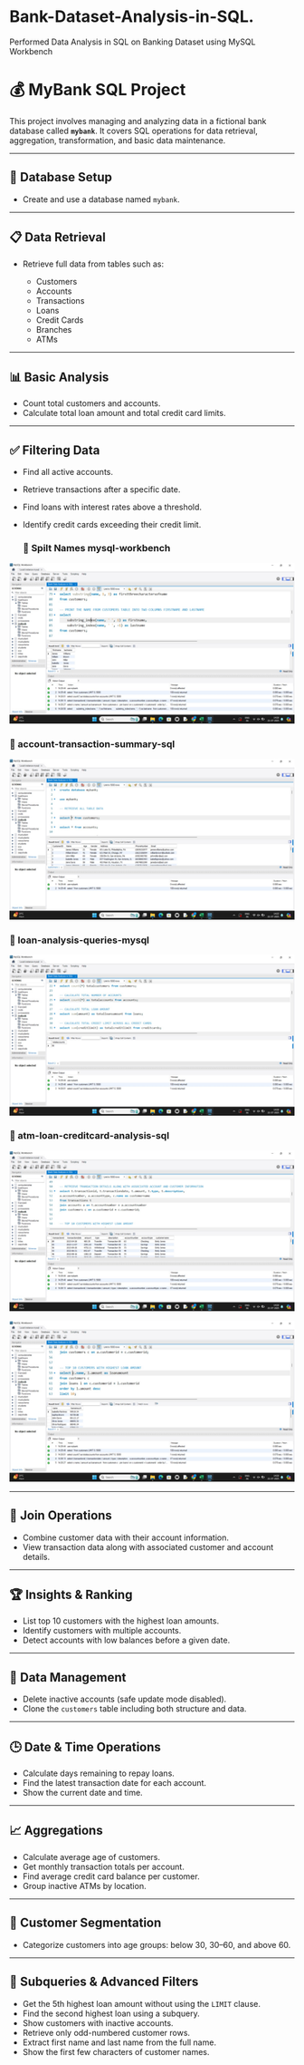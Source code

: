 # Bank-Dataset-Analysis-in-SQL.
Performed Data Analysis in SQL on Banking Dataset using MySQL Workbench

# 💰 MyBank SQL Project

This project involves managing and analyzing data in a fictional bank database called **`mybank`**. It covers SQL operations for data retrieval, aggregation, transformation, and basic data maintenance.

---

## 📁 Database Setup

* Create and use a database named `mybank`.

---

## 📋 Data Retrieval

* Retrieve full data from tables such as:

  * Customers
  * Accounts
  * Transactions
  * Loans
  * Credit Cards
  * Branches
  * ATMs

---

## 📊 Basic Analysis

* Count total customers and accounts.
* Calculate total loan amount and total credit card limits.

---

## ✅ Filtering Data

* Find all active accounts.
* Retrieve transactions after a specific date.
* Find loans with interest rates above a threshold.
* Identify credit cards exceeding their credit limit.

  ### 📌 Spilt Names mysql-workbench

![split-names-mysql-workbench](https://github.com/samiksha29-patil/Bank-Dataset-Analysis-in-SQL./raw/main/Bank%20Data%201.jpeg)

### 📌 account-transaction-summary-sql

![account-transaction-summary-sql](https://github.com/samiksha29-patil/Bank-Dataset-Analysis-in-SQL./raw/main/Bank%20Data%202.jpeg)


### 📌 loan-analysis-queries-mysql

![loan-analysis-queries-mysql](https://github.com/samiksha29-patil/Bank-Dataset-Analysis-in-SQL./raw/main/Bank%20Data%203.jpeg)


### 📌 atm-loan-creditcard-analysis-sql

![atm-loan-creditcard-analysis-sql](https://github.com/samiksha29-patil/Bank-Dataset-Analysis-in-SQL./raw/main/Bank%20Data%204.jpeg)


![Bank Data](https://raw.githubusercontent.com/samiksha29-patil/Bank-Dataset-Analysis-in-SQL./main/Bank%20Data%205.jpeg)

---

## 👥 Join Operations

* Combine customer data with their account information.
* View transaction data along with associated customer and account details.

---

## 🏆 Insights & Ranking

* List top 10 customers with the highest loan amounts.
* Identify customers with multiple accounts.
* Detect accounts with low balances before a given date.

---

## 🔄 Data Management

* Delete inactive accounts (safe update mode disabled).
* Clone the `customers` table including both structure and data.

---

## 🕒 Date & Time Operations

* Calculate days remaining to repay loans.
* Find the latest transaction date for each account.
* Show the current date and time.

---

## 📈 Aggregations

* Calculate average age of customers.
* Get monthly transaction totals per account.
* Find average credit card balance per customer.
* Group inactive ATMs by location.

---

## 🧠 Customer Segmentation

* Categorize customers into age groups: below 30, 30–60, and above 60.

---

## 🧮 Subqueries & Advanced Filters

* Get the 5th highest loan amount without using the `LIMIT` clause.
* Find the second highest loan using a subquery.
* Show customers with inactive accounts.
* Retrieve only odd-numbered customer rows.
* Extract first name and last name from the full name.
* Show the first few characters of customer names.

